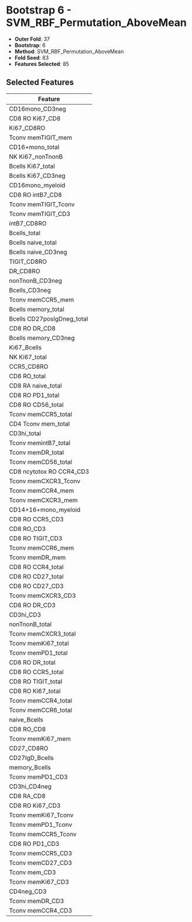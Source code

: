# Bootstrap 6 - SVM_RBF_Permutation_AboveMean

- **Outer Fold**: 37
- **Bootstrap**: 6
- **Method**: SVM_RBF_Permutation_AboveMean
- **Fold Seed**: 83
- **Features Selected**: 85

## Selected Features

| Feature |
|---------|
| CD16mono_CD3neg |
| CD8 RO Ki67_CD8 |
| Ki67_CD8RO |
| Tconv memTIGIT_mem |
| CD16+mono_total |
| NK Ki67_nonTnonB |
| Bcells Ki67_total |
| Bcells Ki67_CD3neg |
| CD16mono_myeloid |
| CD8 RO intB7_CD8 |
| Tconv memTIGIT_Tconv |
| Tconv memTIGIT_CD3 |
| intB7_CD8RO |
| Bcells_total |
| Bcells naive_total |
| Bcells naive_CD3neg |
| TIGIT_CD8RO |
| DR_CD8RO |
| nonTnonB_CD3neg |
| Bcells_CD3neg |
| Tconv memCCR5_mem |
| Bcells memory_total |
| Bcells CD27posIgDneg_total |
| CD8 RO DR_CD8 |
| Bcells memory_CD3neg |
| Ki67_Bcells |
| NK Ki67_total |
| CCR5_CD8RO |
| CD8 RO_total |
| CD8 RA naive_total |
| CD8 RO PD1_total |
| CD8 RO CD56_total |
| Tconv memCCR5_total |
| CD4 Tconv mem_total |
| CD3hi_total |
| Tconv memintB7_total |
| Tconv memDR_total |
| Tconv memCD56_total |
| CD8 ncytotox RO CCR4_CD3 |
| Tconv memCXCR3_Tconv |
| Tconv memCCR4_mem |
| Tconv memCXCR3_mem |
| CD14+16+mono_myeloid |
| CD8 RO CCR5_CD3 |
| CD8 RO_CD3 |
| CD8 RO TIGIT_CD3 |
| Tconv memCCR6_mem |
| Tconv memDR_mem |
| CD8 RO CCR4_total |
| CD8 RO CD27_total |
| CD8 RO CD27_CD3 |
| Tconv memCXCR3_CD3 |
| CD8 RO DR_CD3 |
| CD3hi_CD3 |
| nonTnonB_total |
| Tconv memCXCR3_total |
| Tconv memKi67_total |
| Tconv memPD1_total |
| CD8 RO DR_total |
| CD8 RO CCR5_total |
| CD8 RO TIGIT_total |
| CD8 RO Ki67_total |
| Tconv memCCR4_total |
| Tconv memCCR6_total |
| naive_Bcells |
| CD8 RO_CD8 |
| Tconv memKi67_mem |
| CD27_CD8RO |
| CD27IgD_Bcells |
| memory_Bcells |
| Tconv memPD1_CD3 |
| CD3hi_CD4neg |
| CD8 RA_CD8 |
| CD8  RO Ki67_CD3 |
| Tconv memKi67_Tconv |
| Tconv memPD1_Tconv |
| Tconv memCCR5_Tconv |
| CD8 RO PD1_CD3 |
| Tconv memCCR5_CD3 |
| Tconv memCD27_CD3 |
| Tconv mem_CD3 |
| Tconv memKi67_CD3 |
| CD4neg_CD3 |
| Tconv memDR_CD3 |
| Tconv memCCR4_CD3 |
